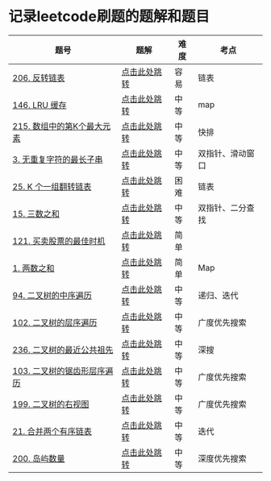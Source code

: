 # 记录leetcode刷题的题解和题目

| 题号                                                                                               | 题解                                        | 难度  | 考点       |
| ------------------------------------------------------------------------------------------------ | ----------------------------------------- | --- | -------- |
| [206. 反转链表](https://leetcode-cn.com/problems/reverse-linked-list)                                | <a href="./206/">点击此处跳转</a>               | 容易  | 链表       |
| [146. LRU 缓存](https://leetcode-cn.com/problems/lru-cache/)                                       | <a href="./146/">点击此处跳转</a>               | 中等  | map      |
| [215. 数组中的第K个最大元素](https://leetcode-cn.com/problems/kth-largest-element-in-an-array/)            | <a href="./215/">点击此处跳转</a>               | 中等  | 快排       |
| [3. 无重复字符的最长子串](https://leetcode-cn.com/problems/longest-substring-without-repeating-characters) | <a href="./3/">点击此处跳转</a>                 | 中等  | 双指针、滑动窗口 |
| [25. K 个一组翻转链表](https://leetcode-cn.com/problems/reverse-nodes-in-k-group)                       | <a href="./25/">点击此处跳转</a>                | 困难  | 链表       |
| [15. 三数之和](https://leetcode-cn.com/problems/3sum/)                                               | <a href="./15/">点击此处跳转</a>                | 中等  | 双指针、二分查找 |
| [121. 买卖股票的最佳时机](https://leetcode-cn.com/problems/best-time-to-buy-and-sell-stock/)              | <a href="./121/">点击此处跳转</a>               | 简单  |          |
| [1. 两数之和](https://leetcode-cn.com/problems/two-sum/)                                             | <a href="./1/">点击此处跳转</a>                 | 简单  | Map      |
| [94. 二叉树的中序遍历](https://leetcode-cn.com/problems/binary-tree-inorder-traversal/)                  | <a href="./94/">点击此处跳转</a>                | 中等  | 递归、迭代    |
| [102. 二叉树的层序遍历](https://leetcode-cn.com/problems/binary-tree-level-order-traversal/)             | <a href="./102/">点击此处跳转</a>               | 中等  | 广度优先搜索   |
| [236. 二叉树的最近公共祖先](https://leetcode-cn.com/problems/lowest-common-ancestor-of-a-binary-tree/)     | <a href="./236/">点击此处跳转</a>               | 中等  | 深搜       |
| [103. 二叉树的锯齿形层序遍历](https://leetcode-cn.com/problems/binary-tree-zigzag-level-order-traversal/)   | <a href="./103/">点击此处跳转</a>               | 中等  | 广度优先搜索   |
| [199. 二叉树的右视图](https://leetcode-cn.com/problems/binary-tree-right-side-view/)                    | <a href="./199/">点击此处跳转</a>               | 中等  | 广度优先搜索   |
| [21. 合并两个有序链表](https://leetcode-cn.com/problems/merge-two-sorted-lists/)                         | <a href="answer/medium/21.md">点击此处跳转</a>  | 中等  | 迭代       |
| [200. 岛屿数量](https://leetcode-cn.com/problems/number-of-islands/)                                 | <a href="answer/medium/200.md">点击此处跳转</a> | 中等  | 深度优先搜索   |
